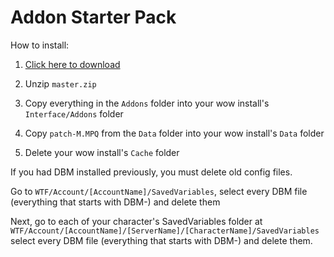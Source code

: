 # Addon Starter Pack

How to install:

1. [Click here to download](https://github.com/KarazhanChessClub/AddonStarterPack/archive/refs/heads/master.zip)

2. Unzip `master.zip`

3. Copy everything in the `Addons` folder into your wow install's `Interface/Addons` folder

4. Copy `patch-M.MPQ` from the `Data` folder into your wow install's `Data` folder

5. Delete your wow install's `Cache` folder

If you had DBM installed previously, you must delete old config files.

Go to `WTF/Account/[AccountName]/SavedVariables`, select every DBM file (everything that starts with DBM-) and delete them

Next, go to each of your character's SavedVariables folder at `WTF/Account/[AccountName]/[ServerName]/[CharacterName]/SavedVariables` select every DBM file (everything that starts with DBM-) and delete them.

